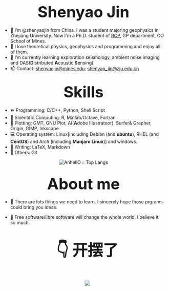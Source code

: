 # <div align='center' ><font size='70'>Shenyao Jin</font></div>

- 👋 I’m @shenyaojin from China. I was a student majoring geophysics in Zhejiang University. Now I'm a Ph.D. student of [RCP](https://rcp.mines.edu/), GP department, CO School of Mines. 
- 👀 I love theoretical physics, geophysics and programming and enjoy all of them.
- 🌱 I’m currently learning exploration seismology, ambient noise imaging and DAS(**D**istributed **A**coustic **S**ensing).
- 📫 Contact: shenyaojin@mines.edu; shenyao_jin@zju.edu.cn

## <div align='center' ><font size='70'>Skills</font></div>

- ⏩ Programming: C/C++, Python, Shell Script
- 📌 Scientific Computing: R, Matlab/Octave, Fortran
- 📘 Plotting: GMT, GNU Plot, AI(**A**dobe **I**llustratoor), Surfer& Grapher, Origin, GIMP, Inkscape
- 💻 Operating system: Linux\[including Debian (and **ubuntu**), RHEL (and **CentOS**) and Arch (including **Manjaro Linux**)\] and windows.
- 💬 Writing: LaTeX, Markdown
- 💭 Others: Git

<p align="center"><img src="https://github-readme-stats.vercel.app/api/top-langs/?username=shenyaojin&langs_count=10&theme=tokyonight&layout=compact" alt="AnhellO :: Top Langs" /></p>

## <div align='center' ><font size='70'>About me</font></div>

- 💬 There are lots things we need to learn. I sincerely hope those prgrams could bring you ideas.
- 👦 Free software/libre software will change the whole world. I believe it so much.

  # <div align='center' ><font size='10'>👇 开摆了</div>
  
  <p align="center"><img src="https://github-readme-stats.vercel.app/api?username=shenyaojin&show_icons=true" /></p>
  <!---
  shenyaojin/shenyaojin is a ✨ special ✨ repository because its `README.md` (this file) appears on your GitHub profile.
  You can click the Preview link to take a look at your changes.
  --->
